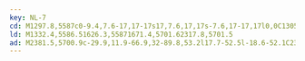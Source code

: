 ```yaml
---
key: NL-7
cd: M1297.8,5587c0-9.4,7.6-17,17-17s17,7.6,17,17s-7.6,17-17,17l0,0C1305.4,5604,1297.8,5596.4,1297.8,5587z
ld: M1332.4,5586.51626.3,55871671.4,5701.62317.8,5701.5
ad: M2381.5,5700.9c-29.9,11.9-66.9,32-89.8,53.2l17.7-52.5l-18.6-52.1C2314.1,5670.2,2351.4,5689.6,2381.5,5700.9z
---
```


